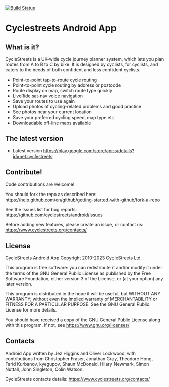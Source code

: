 [![Build Status](https://app.travis-ci.com/cyclestreets/android.svg?branch=master)](https://app.travis-ci.com/cyclestreets/android)

# Cyclestreets Android App

## What is it?

CycleStreets is a UK-wide cycle journey planner system, which lets you plan
routes from A to B to C by bike. It is designed by cyclists, for cyclists, and
caters to the needs of both confident and less confident cyclists.

- Point-to-point tap-to-route cycle routing
- Point-to-point cycle routing by address or postcode
- Route display on map, switch route type quickly
- LiveRide sat-nav voice navigation
- Save your routes to use again
- Upload photos of cycling-related problems and good practice
- See photos near your current location
- Save your preferred cycling speed, map type etc
- Downloadable off-line maps available

## The latest version

- Latest version https://play.google.com/store/apps/details?id=net.cyclestreets

## Contribute!

Code contributions are welcome!

You should fork the repo as described here: https://help.github.com/en/github/getting-started-with-github/fork-a-repo

See the Issues list for bug reports: https://github.com/cyclestreets/android/issues

Before adding new features, please create an issue, or contact us:
https://www.cyclestreets.org/contacts/

## License

CycleStreets Android App Copyright 2010-2023 CycleStreets Ltd.

This program is free software: you can redistribute it and/or modify
it under the terms of the GNU General Public License as published by
the Free Software Foundation, either version 3 of the License, or
(at your option) any later version.

This program is distributed in the hope it will be useful,
but WITHOUT ANY WARRANTY; without even the implied warranty of
MERCHANTABILITY or FITNESS FOR A PARTICULAR PURPOSE. See the
GNU General Public License for more details.

You should have received a copy of the GNU General Public License
along with this program.  If not, see https://www.gnu.org/licenses/

## Contacts

Android App written by Jez Higgins and Oliver Lockwood, with contributions
from Christopher Fraser, Jonathan Gray, Theodore Hong, Farid Kurbanov,
kyegupov, Shaun McDonald, Hilary Newmark, Simon Nuttall, John Singleton,
Colin Watson.

CycleStreets contacts details:
https://www.cyclestreets.org/contacts/

